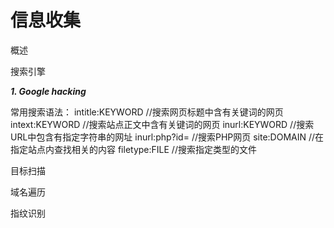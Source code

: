 # 信息收集

概述

搜索引擎

***1. Google hacking***

常用搜索语法：
intitle:KEYWORD //搜索网页标题中含有关键词的网页
intext:KEYWORD //搜索站点正文中含有关键词的网页
inurl:KEYWORD //搜索URL中包含有指定字符串的网址
inurl:php?id= //搜索PHP网页
site:DOMAIN //在指定站点内查找相关的内容
filetype:FILE //搜索指定类型的文件

目标扫描

域名遍历

指纹识别